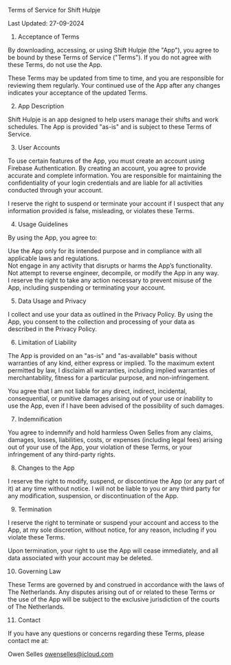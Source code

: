 Terms of Service for Shift Hulpje

Last Updated: 27-09-2024

1. Acceptance of Terms

By downloading, accessing, or using Shift Hulpje (the "App"), you agree to be bound by these Terms of Service ("Terms"). If you do not agree with these Terms, do not use the App.

These Terms may be updated from time to time, and you are responsible for reviewing them regularly. Your continued use of the App after any changes indicates your acceptance of the updated Terms.

2. App Description

Shift Hulpje is an app designed to help users manage their shifts and work schedules. The App is provided "as-is" and is subject to these Terms of Service.

3. User Accounts

To use certain features of the App, you must create an account using Firebase Authentication. By creating an account, you agree to provide accurate and complete information. You are responsible for maintaining the confidentiality of your login credentials and are liable for all activities conducted through your account.

I reserve the right to suspend or terminate your account if I suspect that any information provided is false, misleading, or violates these Terms.

4. Usage Guidelines

By using the App, you agree to:

Use the App only for its intended purpose and in compliance with all applicable laws and regulations.\
Not engage in any activity that disrupts or harms the App’s functionality.\
Not attempt to reverse engineer, decompile, or modify the App in any way.\
I reserve the right to take any action necessary to prevent misuse of the App, including suspending or terminating your account.

5. Data Usage and Privacy

I collect and use your data as outlined in the Privacy Policy. By using the App, you consent to the collection and processing of your data as described in the Privacy Policy.

6. Limitation of Liability

The App is provided on an "as-is" and "as-available" basis without warranties of any kind, either express or implied. To the maximum extent permitted by law, I disclaim all warranties, including implied warranties of merchantability, fitness for a particular purpose, and non-infringement.

You agree that I am not liable for any direct, indirect, incidental, consequential, or punitive damages arising out of your use or inability to use the App, even if I have been advised of the possibility of such damages.

7. Indemnification

You agree to indemnify and hold harmless Owen Selles from any claims, damages, losses, liabilities, costs, or expenses (including legal fees) arising out of your use of the App, your violation of these Terms, or your infringement of any third-party rights.

8. Changes to the App

I reserve the right to modify, suspend, or discontinue the App (or any part of it) at any time without notice. I will not be liable to you or any third party for any modification, suspension, or discontinuation of the App.

9. Termination

I reserve the right to terminate or suspend your account and access to the App, at my sole discretion, without notice, for any reason, including if you violate these Terms.

Upon termination, your right to use the App will cease immediately, and all data associated with your account may be deleted.

10. Governing Law

These Terms are governed by and construed in accordance with the laws of The Netherlands. Any disputes arising out of or related to these Terms or the use of the App will be subject to the exclusive jurisdiction of the courts of The Netherlands.

11. Contact

If you have any questions or concerns regarding these Terms, please contact me at:

Owen Selles
owenselles@icloud.com
